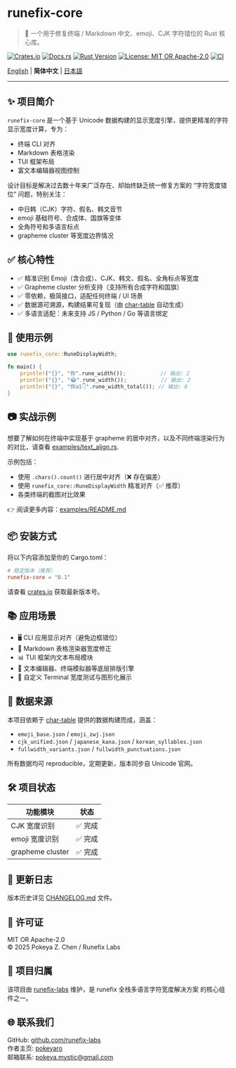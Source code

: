 # runefix-core

> 🎯 一个用于修复终端 / Markdown 中文、emoji、CJK 字符错位的 Rust 核心库。

[![Crates.io](https://img.shields.io/crates/v/runefix-core)](https://crates.io/crates/runefix-core)
[![Docs.rs](https://img.shields.io/docsrs/runefix-core)](https://docs.rs/runefix-core)
[![Rust Version](https://img.shields.io/badge/rust-1.85%2B-orange)](https://www.rust-lang.org)
[![License: MIT OR Apache-2.0](https://img.shields.io/badge/license-MIT%20OR%20Apache--2.0-blue.svg)](./LICENSE)
[![CI](https://github.com/runefix-labs/runefix-core/actions/workflows/ci.yml/badge.svg?branch=master)](https://github.com/runefix-labs/runefix-core/actions/workflows/ci.yml)

[English](./README.md) | **简体中文** | [日本語](./README_ja.md)

---

## ✨ 项目简介

`runefix-core` 是一个基于 Unicode 数据构建的显示宽度引擎，提供更精准的字符显示宽度计算，专为：

- 终端 CLI 对齐
- Markdown 表格渲染
- TUI 框架布局
- 富文本编辑器视图控制

设计目标是解决过去数十年来广泛存在、却始终缺乏统一修复方案的 “字符宽度错位” 问题，特别关注：

- 中日韩（CJK）字符、假名、韩文音节
- emoji 基础符号、合成体、国旗等变体
- 全角符号和多语言标点
- grapheme cluster 等宽度边界情况

## ✅ 核心特性

- ✅ 精准识别 Emoji（含合成）、CJK、韩文、假名、全角标点等宽度
- ✅ Grapheme cluster 分析支持（支持所有合成字符和国旗）
- ✅ 零依赖，极简接口，适配任何终端 / UI 场景
- ✅ 数据源可溯源，构建结果可复现（由 [char-table](https://github.com/runefix-labs/char-table) 自动生成）
- ✅ 多语言适配：未来支持 JS / Python / Go 等语言绑定

## 🚀 使用示例

```rust
use runefix_core::RuneDisplayWidth;

fn main() {
    println!("{}", "你".rune_width());           // 输出: 2
    println!("{}", "😂".rune_width());           // 输出: 2
    println!("{}", "你a1👇".rune_width_total()); // 输出: 6
}
```

## 📷 实战示例

想要了解如何在终端中实现基于 grapheme 的居中对齐，以及不同终端渲染行为的对比，请查看 [examples/text_align.rs](./examples/text_align.rs).

示例包括：

- 使用 `.chars().count()` 进行居中对齐（❌ 存在偏差）
- 使用 `runefix_core::RuneDisplayWidth` 精准对齐（✅ 推荐）
- 各类终端的截图对比效果

👉 阅读更多内容：[examples/README.md](./examples/README.md)

## 📦 安装方式

将以下内容添加至你的 Cargo.toml：

```toml
# 稳定版本（推荐）
runefix-core = "0.1"
```

请查看 [crates.io](https://crates.io/crates/runefix-core) 获取最新版本号。

## 📚 应用场景

- 🖥️ CLI 应用显示对齐（避免边框错位） 
- 🧾 Markdown 表格渲染器宽度修正 
- 📊 TUI 框架内文本布局模块 
- 📄 文本编辑器、终端模拟器等底层排版引擎 
- 🧩 自定义 Terminal 宽度测试与图形化展示

## 📁 数据来源

本项目依赖于 [char-table](https://github.com/runefix-labs/char-table) 提供的数据构建而成，涵盖：

- `emoji_base.json` / `emoji_zwj.json`
- `cjk_unified.json` / `japanese_kana.json` / `korean_syllables.json` 
- `fullwidth_variants.json` / `fullwidth_punctuations.json`

所有数据均可 reproducible，定期更新，版本同步自 Unicode 官网。

## 🛠️ 项目状态

| 功能模块           | 状态        |
|-------------------|------------|
| CJK 宽度识别       | ✅ 完成     |
| emoji 宽度识别     | ✅ 完成     |
| grapheme cluster  | ✅ 完成     |

## 📌 更新日志

版本历史详见 [CHANGELOG.md](./CHANGELOG.md) 文件。

## 🔖 许可证

MIT OR Apache-2.0  
© 2025 Pokeya Z. Chen / Runefix Labs

## 📣 项目归属

该项目由 [runefix-labs](https://github.com/runefix-labs) 维护，是 runefix 全栈多语言字符宽度解决方案 的核心组件之一。

## 🌐 联系我们

GitHub: [github.com/runefix-labs](https://github.com/runefix-labs) \
作者主页: [pokeyaro](https://github.com/pokeyaro) \
邮箱联系: [pokeya.mystic@gmail.com](mailto:pokeya.mystic@gmail.com)
